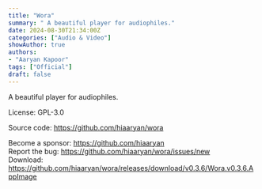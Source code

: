 ```yaml
---
title: "Wora"
summary: " A beautiful player for audiophiles."
date: 2024-08-30T21:34:00Z
categories: ["Audio & Video"]
showAuthor: true
authors:
- "Aaryan Kapoor"
tags: ["Official"]
draft: false
---
```


A beautiful player for audiophiles.

License: GPL-3.0

Source code: <https://github.com/hiaaryan/wora>  

Become a sponsor: <https://github.com/hiaaryan>  
Report the bug: <https://github.com/hiaaryan/wora/issues/new>  
Download: <https://github.com/hiaaryan/wora/releases/download/v0.3.6/Wora.v0.3.6.AppImage>
